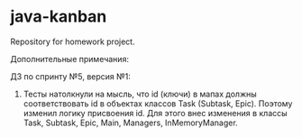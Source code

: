 # java-kanban
Repository for homework project.

Дополнительные примечания:

ДЗ по спринту №5, версия №1:
1. Тесты натолкнули на мысль, что id (ключи) в мапах должны соответствовать id
в объектах классов Task (Subtask, Epic). Поэтому изменил логику присвоения id.
Для этого внес изменения в классы Task, Subtask, Epic, Main, Managers, InMemoryManager.
